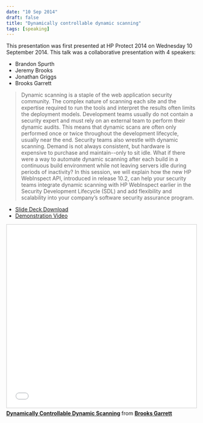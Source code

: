 ```yaml
---
date: "10 Sep 2014"
draft: false
title: "Dynamically controllable dynamic scanning"
tags: [speaking]
---
```


This presentation was first presented at HP Protect 2014 on Wednesday 10 September 2014. This talk was a collaborative presentation with 4 speakers:

  - Brandon Spurth
  - Jeremy Brooks
  - Jonathan Griggs
  - Brooks Garrett

>  Dynamic scanning is a staple of the web application security community. The complex nature of scanning each site and the expertise required to run the tools and interpret the results often limits the deployment models. Development teams usually do not contain a security expert and must rely on an external team to perform their dynamic audits. This means that dynamic scans are often only performed once or twice throughout the development lifecycle, usually near the end. Security teams also wrestle with dynamic scanning. Demand is not always consistent, but hardware is expensive to purchase and maintain--only to sit idle. What if there were a way to automate dynamic scanning after each build in a continuous build environment while not leaving servers idle during periods of inactivity? In this session, we will explain how the new HP WebInspect API, introduced in release 10.2, can help your security teams integrate dynamic scanning with HP WebInspect earlier in the Security Development Lifecycle (SDL) and add flexibility and scalability into your company’s software security assurance program.

  - [Slide Deck Download](http://data.brooksgarrett.com/collateral/decks/protect2014/protect2014_PN3002_Dynamic_Scanning.pdf)
  - [Demonstration Video](http://data.brooksgarrett.com/collateral/decks/protect2014/demo_video.mp4)

<iframe src="//www.slideshare.net/slideshow/embed_code/key/a51sZ9Vv8S11Qs" width="595" height="485" frameborder="0" marginwidth="0" marginheight="0" scrolling="no" style="border:1px solid #CCC; border-width:1px; margin-bottom:5px; max-width: 100%;" allowfullscreen> </iframe> <div style="margin-bottom:5px"> <strong> <a href="//www.slideshare.net/BrooksGarrett/dynamically-controllable-dynamic-scanning" title="Dynamically Controllable Dynamic Scanning" target="_blank">Dynamically Controllable Dynamic Scanning</a> </strong> from <strong><a target="_blank" href="//www.slideshare.net/BrooksGarrett">Brooks Garrett</a></strong> </div>
